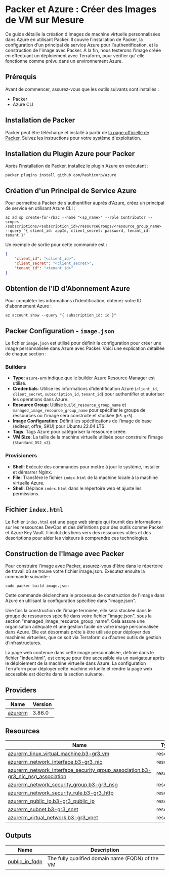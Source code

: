 # Packer et Azure : Créer des Images de VM sur Mesure

Ce guide détaille la création d'images de machine virtuelle personnalisées dans Azure en utilisant Packer. Il couvre l'installation de Packer, la configuration d'un principal de service Azure pour l'authentification, et la construction de l'image avec Packer.
À la fin, nous testerons l'image créée en effectuant un déploiement avec Terraform, pour vérifier qu' elle fonctionne comme prévu dans un environnement Azure.


## Prérequis

Avant de commencer, assurez-vous que les outils suivants sont installés :
- Packer
- Azure CLI

## Installation de Packer

Packer peut être téléchargé et installé à partir de [la page officielle de Packer](https://www.packer.io/downloads). Suivez les instructions pour votre système d'exploitation.

## Installation du Plugin Azure pour Packer

Après l'installation de Packer, installez le plugin Azure en exécutant :

```shell
packer plugins install github.com/hashicorp/azure
```


## Création d'un Principal de Service Azure
Pour permettre à Packer de s'authentifier auprès d'Azure, créez un principal de service en utilisant Azure CLI :

```shell
az ad sp create-for-rbac --name "<sp_name>" --role Contributor --scopes /subscriptions/<subscription_id>/resourceGroups/<resource_group_name> --query "{ client_id: appId, client_secret: password, tenant_id: tenant }"
```
Un exemple de sortie pour cette commande est :

```json
{
    "client_id": "<client_id>",
    "client_secret": "<client_secret>",
    "tenant_id": "<tenant_id>"
}
```

## Obtention de l'ID d'Abonnement Azure
Pour compléter les informations d'identification, obtenez votre ID d'abonnement Azure :

```shell
az account show --query "{ subscription_id: id }"
```


## Packer Configuration - `image.json`

Le fichier `image.json` est utilisé pour définir la configuration pour créer une image personnalisée dans Azure avec Packer. Voici une explication détaillée de chaque section :


### Builders
- **Type**: `azure-arm` indique que le builder Azure Resource Manager est utilisé.
- **Credentials**: Utilise les informations d'identification Azure (`client_id`, `client_secret`, `subscription_id`, `tenant_id`) pour authentifier et autoriser les opérations dans Azure.
- **Resource Group**: Utilise `build_resource_group_name` et `managed_image_resource_group_name` pour spécifier le groupe de ressources où l'image sera construite et stockée (`b3-gr3`).
- **Image Configuration**: Définit les spécifications de l'image de base (éditeur, offre, SKU) pour Ubuntu 22.04 LTS.
- **Tags**: Tags Azure pour catégoriser la ressource créée.
- **VM Size**: La taille de la machine virtuelle utilisée pour construire l'image (`Standard_DS2_v2`).


### Provisioners
- **Shell**: Exécute des commandes pour mettre à jour le système, installer et démarrer Nginx.
- **File**: Transfère le fichier `index.html` de la machine locale à la machine virtuelle Azure.
- **Shell**: Déplace `index.html` dans le répertoire web et ajuste les permissions.


## Fichier `index.html`

Le fichier `index.html` est une page web simple qui fournit des informations sur les ressources DevOps et des définitions pour des outils comme Packer et Azure Key Vault. Il inclut des liens vers des ressources utiles et des descriptions pour aider les visiteurs à comprendre ces technologies.

## Construction de l'Image avec Packer

Pour construire l'image avec Packer, assurez-vous d'être dans le répertoire de travail où se trouve votre fichier image.json. Exécutez ensuite la commande suivante :

```shell
sudo packer build image.json
```

Cette commande déclenchera le processus de construction de l'image dans Azure en utilisant la configuration spécifiée dans "image.json".

Une fois la construction de l'image terminée, elle sera stockée dans le groupe de ressources spécifié dans votre fichier "image.json", sous la section "managed_image_resource_group_name". Cela assure une organisation adéquate et une gestion facile de votre image personnalisée dans Azure. Elle est désormais prête à être utilisée pour déployer des machines virtuelles, que ce soit via Terraform ou d'autres outils de gestion d'infrastructures.

La page web contenue dans cette image personnalisée, définie dans le fichier "index.html", est conçue pour être accessible via un navigateur après le déploiement de la machine virtuelle dans Azure. La configuration Terraform pour déployer cette machine virtuelle et rendre la page web accessible est décrite dans la section suivante.



<!-- BEGIN_TF_DOCS -->
## Providers

| Name | Version |
|------|---------|
| <a name="provider_azurerm"></a> [azurerm](#provider\_azurerm) | 3.86.0 |


## Resources

| Name | Type |
|------|------|
| [azurerm_linux_virtual_machine.b3-gr3_vm](https://registry.terraform.io/providers/hashicorp/azurerm/latest/docs/resources/linux_virtual_machine) | resource |
| [azurerm_network_interface.b3-gr3_nic](https://registry.terraform.io/providers/hashicorp/azurerm/latest/docs/resources/network_interface) | resource |
| [azurerm_network_interface_security_group_association.b3-gr3_nic_nsg_association](https://registry.terraform.io/providers/hashicorp/azurerm/latest/docs/resources/network_interface_security_group_association) | resource |
| [azurerm_network_security_group.b3-gr3_nsg](https://registry.terraform.io/providers/hashicorp/azurerm/latest/docs/resources/network_security_group) | resource |
| [azurerm_network_security_rule.b3-gr3_http](https://registry.terraform.io/providers/hashicorp/azurerm/latest/docs/resources/network_security_rule) | resource |
| [azurerm_public_ip.b3-gr3_public_ip](https://registry.terraform.io/providers/hashicorp/azurerm/latest/docs/resources/public_ip) | resource |
| [azurerm_subnet.b3-gr3_snet](https://registry.terraform.io/providers/hashicorp/azurerm/latest/docs/resources/subnet) | resource |
| [azurerm_virtual_network.b3-gr3_vnet](https://registry.terraform.io/providers/hashicorp/azurerm/latest/docs/resources/virtual_network) | resource |


## Outputs

| Name | Description |
|------|-------------|
| <a name="output_public_ip_fqdn"></a> [public\_ip\_fqdn](#output\_public\_ip\_fqdn) | The fully qualified domain name (FQDN) of the VM |
<!-- END_TF_DOCS -->
